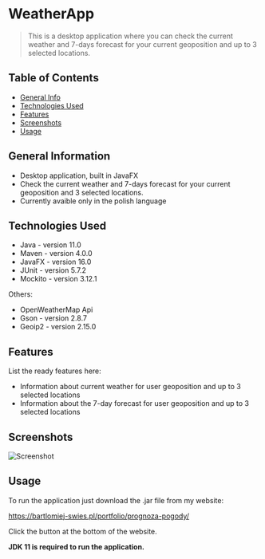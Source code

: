 # WeatherApp
> This is a desktop application where you can check the current weather and 7-days forecast for your current geoposition and up to 3 selected locations.
## Table of Contents
* [General Info](#general-information)
* [Technologies Used](#technologies-used)
* [Features](#features)
* [Screenshots](#screenshots)
* [Usage](#usage)

## General Information
- Desktop application, built in JavaFX
- Check the current weather and 7-days forecast for your current geoposition and 3 selected locations.
- Currently avaible only in the polish language

## Technologies Used
- Java - version 11.0
- Maven - version 4.0.0
- JavaFX - version 16.0
- JUnit - version 5.7.2
- Mockito - version 3.12.1

Others:
- OpenWeatherMap Api
- Gson - version 2.8.7
- Geoip2 - version 2.15.0


## Features
List the ready features here:
- Information about current weather for user geoposition and up to 3 selected locations
- Information about the 7-day forecast for user geoposition and up to 3 selected locations

## Screenshots
![Screenshot](http://bartlomiej-swies.pl/wp-content/uploads/2021/08/Prognoza_pogody.png)


## Usage
To run the application just download the .jar file from my website:

https://bartlomiej-swies.pl/portfolio/prognoza-pogody/

Click the button at the bottom of the website.

**JDK 11 is required to run the application.**
